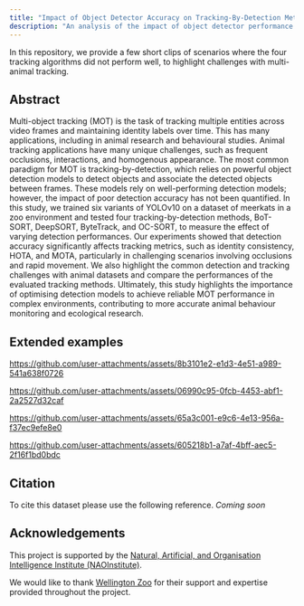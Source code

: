 ```yaml
---
title: "Impact of Object Detector Accuracy on Tracking-By-Detection Methods: A Case Study with Meerkats"
description: "An analysis of the impact of object detector performance on tracking-by-detection multi-object tracking algorithms."
---
```


In this repository, we provide a few short clips of scenarios where the four tracking algorithms did not perform well, to highlight challenges with multi-animal tracking.

## Abstract
Multi-object tracking (MOT) is the task of tracking multiple entities across video frames and maintaining identity labels over time. This has many applications, including in animal research and behavioural studies. Animal tracking applications have many unique challenges, such as frequent occlusions, interactions, and homogenous appearance. The most common paradigm for MOT is tracking-by-detection, which relies on powerful object detection models to detect objects and associate the detected objects between frames. These models rely on well-performing detection models; however, the impact of poor detection accuracy has not been quantified. In this study, we trained six variants of YOLOv10 on a dataset of meerkats in a zoo environment and tested four tracking-by-detection methods, BoT-SORT, DeepSORT, ByteTrack, and OC-SORT, to measure the effect of varying detection performances. Our experiments showed that detection accuracy significantly affects tracking metrics, such as identity consistency, HOTA, and MOTA, particularly in challenging scenarios involving occlusions and rapid movement. We also highlight the common detection and tracking challenges with animal datasets and compare the performances of the evaluated tracking methods. Ultimately, this study highlights the importance of optimising detection models to achieve reliable MOT performance in complex environments, contributing to more accurate animal behaviour monitoring and ecological research.

## Extended examples

https://github.com/user-attachments/assets/8b3101e2-e1d3-4e51-a989-541a638f0726


https://github.com/user-attachments/assets/06990c95-0fcb-4453-abf1-2a2527d32caf


https://github.com/user-attachments/assets/65a3c001-e9c6-4e13-956a-f37ec9efe8e0


https://github.com/user-attachments/assets/605218b1-a7af-4bff-aec5-2f16f1bd0bdc



## Citation
To cite this dataset please use the following reference.
*Coming soon*

## Acknowledgements

This project is supported by the <a href="https://www.auckland.ac.nz/en/science/our-research/research-institutes-and-centres/nao-institute/about-naoinstitute.html">Natural, Artificial, and Organisation Intelligence Institute (NAOInstitute)</a>.

We would like to thank <a href="https://wellingtonzoo.com/">Wellington Zoo</a> for their support and expertise provided throughout the project.
